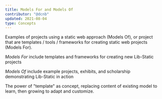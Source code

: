 ```yaml
---
title: Models For and Models Of
contributor: "@dcnb"
updated: 2021-08-04
type: Concepts
---
```


Examples of projects using a static web approach (Models Of), or project that are templates / tools / frameworks for creating static web projects (Models For).

*Models For* include templates and frameworks for creating new Lib-Static projects

*Models Of* include example projects, exhibits, and scholarship demonstrating Lib-Static in action

The power of "template" as concept, replacing content of existing model to learn, then growing to adapt and customize.

